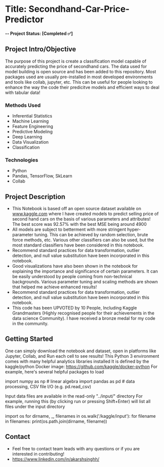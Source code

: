 
# Title: Secondhand-Car-Price-Predictor


#### -- Project Status: [Completed ✅]

## Project Intro/Objective
The purpose of this project is create a classification model capable of accurately predicting the price of secondhand cars. The data used for model building is open source and has been added to this repository. Most packages used are usually pre-installed in most developed environments and tools like collab, jupyter, etc. This can be useful for people looking to enhance the way the code their predicitve models and efficient ways to deal with tabular data!

### Methods Used
* Inferential Statistics
* Machine Learning
* Feature Engineering
* Predictive Modeling
* Deep Learning 
* Data Visualization
* Classification 

### Technologies
* Python
* Pandas, TensorFlow, SkLearn
* Collab

## Project Description
* This Notebook is based off an open source dataset available on www.kaggle.com where I have created models to predict selling price of second hand cars on the basis of various parameters and attributes! The best score was 92.57% with the best MSE being around 4900
* All models are subject to betterment with more stringent hyper-parameter tuning. This can be achieved by random selection, brute force methods, etc. Various other classifiers can also be used, but the most standard classifiers have been considered in this notebook.
* Recommend standard practices for data transformation, outlier detection, and null value substitution have been incorporated in this notebook.
* Good visualizations have also been shown in the notebook for explaining the importance and significance of certain parameters. It can be easily understood by people coming from non-technical backgrounds. Various parameter tuning and scaling methods are shown that helped me achieve enhanced results!
* Recommend standard practices for data transformation, outlier detection, and null value substitution have been incorporated in this notebook.
* This code has been UPVOTED by 10 People, Including Kaggle Grandmasters (Highly recognised people for their achievements in the data science Community). I have received a bronze medal for my code in the community.


## Getting Started

  
 One can simply download the notebook and dataset, open in platforms like Jupyter, Collab, and Run each cell to see results!
  This Python 3 environment comes with many helpful analytics libraries installed
 It is defined by the kaggle/python Docker image: https://github.com/kaggle/docker-python
 For example, here's several helpful packages to load

import numpy as np # linear algebra
import pandas as pd # data processing, CSV file I/O (e.g. pd.read_csv)

Input data files are available in the read-only "../input/" directory
For example, running this (by clicking run or pressing Shift+Enter) will list all files under the input directory

import os
for dirname, _, filenames in os.walk('/kaggle/input'):
    for filename in filenames:
        print(os.path.join(dirname, filename))




## Contact

* Feel free to contact team leads with any questions or if you are interested in contributing!
* https://www.linkedin.com/in/akarshsinghh/

